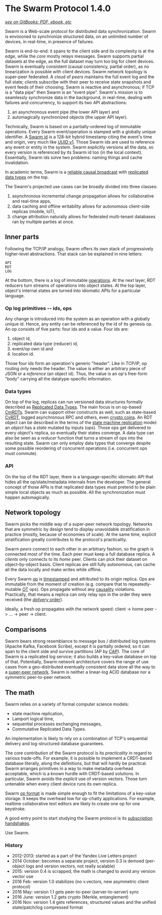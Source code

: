 # The Swarm Protocol 1.4.0 #
[*see on GitBooks: PDF, ebook, etc*](https://gritzko.gitbooks.io/swarm-the-protocol)

Swarm is a Web-scale protocol for distributed data synchronization.
Swarm is envisioned to synchronize structured data, on an unlimited number of devices, in real-time, in presence of failures.

Swarm is end-to-end: it spans to the client side and its complexity is at the *edge*, while the *core* mostly relays messages.
Swarm supports partial datasets at the edge, as the full dataset may turn too big for client devices.
Swarm is eventually consistent (causal consistency, partial order), as no linearization is possible with client devices.
Swarm network topology is super-peer federated.
A cloud of *peers* maintains the full event log and the full state; *clients* subscribe with their peer to receive state snapshots and event feeds of their choosing.
Swarm is reactive and asynchronous; if TCP is a "data pipe" then Swarm is an "event pipe".
Swarm's mission is to seamlessly synchronize data in the background, in real-time, dealing with failures and concurrency, to support its two API abstractions:

1. an asynchronous event pipe (the lower API layer) and
2. automagically synchronized objects (the upper API layer).

Technically, Swarm is based on a partially-ordered log of immutable operations.
Every Swarm event/operation is stamped with a globally unique identifier.
A [Swarm id](id.md) is a 128-bit hybrid timestamp citing the event's time and origin, very much like [UUID v1][uuid].
Those Swarm ids are used to reference any event or entity in the system.
Swarm explicitly versions all the data, so every version is referenced by its Swarm id too (in the local context).
Essentially, Swarm ids solve two problems: naming things and cache invalidation.

In academic terms, Swarm is a [reliable causal broadcast][opbased] with [replicated data types][rdt] on the top.

The Swarm's projected use cases can be broadly divided into three classes:

1. asynchronous incremental change propagation allows for collaborative and real-time apps,
2. data caching and offline writability allows for autonomous client-side replicas (mobile, IoT),
3. change attribution naturally allows for federated multi-tenant databases ran by multiple parties at once.

[2sided]: http://lexicon.ft.com/Term?term=two_sided-markets
[super]: http://ilpubs.stanford.edu:8090/594/1/2003-33.pdf
[opbased]: http://haslab.uminho.pt/sites/default/files/ashoker/files/opbaseddais14.pdf
[cap]: https://www.infoq.com/articles/cap-twelve-years-later-how-the-rules-have-changed
[rdt]: TODO
[uuid]: http://tools.ietf.org/html/rfc4122

## Inner parts

Following the TCP/IP analogy, Swarm offers its own stack of progressively higher-level abstractions. That stack can be explained in nine letters:

    API
    RDT
    LOG

At the bottom, there is a log of immutable [operations](op.md).
At the next layer, RDT reducers turn streams of operations into object states.
At the top layer, object's internal states are turned into idiomatic APIs for a particular language.

### Op log primitives -- ids, ops

Any change is introduced into the system as an operation with a globally unique id.
Hence, any entity can be referenced by the id of its genesis op.
An op consists of five parts: four ids and a value.
Four ids are:

1. object id,
2. replicated data type (reducer) id,
3. event/op own id and
4. location id.

Those four ids form an operation's generic "header".
Like in TCP/IP, op routing only needs the header.
The value is either an arbitrary piece of JSON or a *reference* (an object id).
Thus, the value is an op's free-form "body" carrying all the datatype-specific information.

### Data types

On top of the log, replicas can run versioned data structures formally described as [Replicated Data Types](rdt.md).
The main focus is on op-based [CmRDTs](crdt.md#CmRDT).
Swarm can support other constructs as well, such as state-based [CvRDT](crdt.md), logged asynchronous RPC and others, even [crypto coins](coin.md).
An RDT object can be described in the terms of the [state machine replication][smr] model: an *object* has a *state* mutated by inputs (*ops*).
Those ops get delivered to every object's replica, so eventually their states converge.
A data type can also be seen as a *reducer* function that turns a stream of ops into the resulting state.
Swarm can only employ data types that converge despite some possible reordering of concurrent operations (i.e. concurrent ops must commute).

### API

On the top of the RDT layer, there is a language-specific idiomatic API that hides all the op/state/metadata internals from the developer.
The general concept of those APIs is that replicated data types must pretend to be plain simple local objects as much as possible.
All the synchronization must happen automagically.

[smr]: https://www.cs.cornell.edu/fbs/publications/SMSurvey.pdf

## Network topology

Swarm picks the middle way of a super-peer network topology.
Networks that are symmetric by design tend to display unavoidable stratification in practice (mostly, because of economies of scale).
At the same time, explicit stratification greatly contributes to the protocol's practicality.

Swarm *peers* connect to each other in an arbitrary fashion, so the graph is connected most of the time.
Each peer must keep a full database replica.
A *clients* only connects to its *home* peer.
Clients can pick their dataset on object-by-object basis.
Client replicas are still fully autonomous, can cache all the data locally and make writes while offline.

Every Swarm [op](op.md) is [timestamped](stamp.md) and attributed to its origin replica.
Ops are immutable from the moment of creation (e.g. compare that to repeatedly-mutable [OT][ot] ops).
Ops propagate without any [causality](order.md) violations.
Practically, that means a replica can only relay ops in the order they were received (the [*delivery* order](order.md)).

Ideally, a fresh op propagates with the network speed: client -> home peer -> ... -> peer -> client.

[ot]: https://en.wikipedia.org/wiki/Operational_transformation

## Comparisons

Swarm bears strong resemblance to message bus / distributed log systems (Apache Kafka, Facebook Scribe), except it is partially ordered, so it can span to the client side and survive partitions (AP by [CAP][cap]).
The core of Swarm is a replicated log service; it also builds a key-value database on top of that.
Potentially, Swarm network architecture covers the range of use cases from a geo-distributed eventually consistent data store all the way to a [super-peer network][super].
Swarm is neither a linear-log ACID database nor a symmetric peer-to-peer network.


## The math

Swarm  relies on a variety of formal computer science models:

* state machine replication,
* Lamport logical time,
* sequential processes exchanging messages,
* Commutative Replicated Data Types.

An implementation is likely to rely on a combination of TCP's sequential delivery and log-structured database guarantees.

The core contribution of the Swarm protocol is its *practicality* in regard to various trade-offs.
For example, it is possible to implement a CRDT-based database literally, along the definitions, but that will hardly be practical.
Swarm arranges primitives in a way to make metadata overhead acceptable, which is a known hurdle with CRDT-based solutions.
In particular, Swarm avoids the *explicit* use of version vectors.
Those turn untenable when every client device runs its own replica.

Swarm [op format](op.md) is made simple enough to fit the limitations of a key-value storage.
It keeps the overhead low for op-chatty applications.
For example, realtime collaborative text editors are likely to create one op for one keystroke.

A good entry point to start studying the Swarm protocol is its [subscription handshakes](handshake.md).

Use Swarm.


### History

* 2012-2013: started as a part of the Yandex Live Letters project
* 2014 October: becomes a separate project, version 0.3 is demoed (per-object logs and version vectors, not really scalable)
* 2015: version 0.4 is scrapped, the math is changed to avoid any version vector use
* 2016 Feb: version 1.0 stabilizes (no v.vectors, new asymmetric client protocol)
* 2016 May: version 1.1 gets peer-to-peer (server-to-server) sync
* 2016 June: version 1.2 gets crypto (Merkle, entanglement)
* 2016 Nov: version 1.4 gets references, structured values and the unified state/patch/log compressed format

